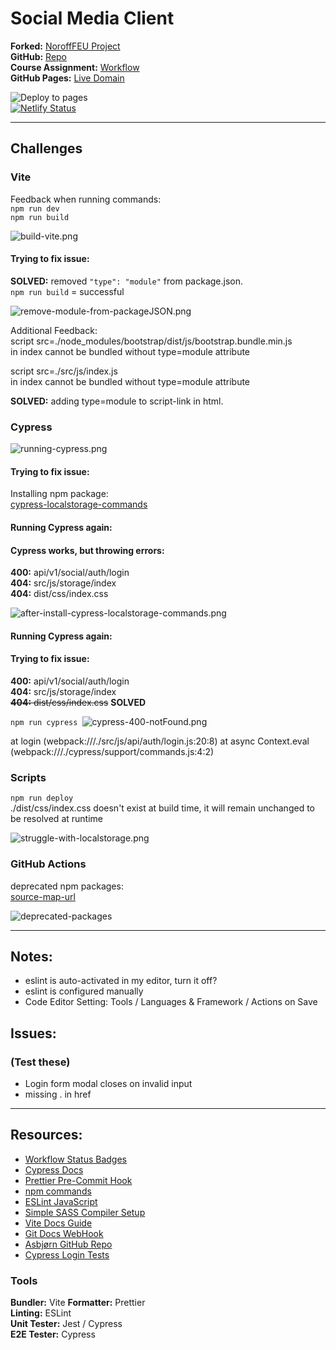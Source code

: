 # Social Media Client

**Forked:** [NoroffFEU Project](https://github.com/NoroffFEU/social-media-client)  
**GitHub:** [Repo](https://github.com/siljeangelvik/social-media-client-angelvik/tree/workflow)  
**Course Assignment:** [Workflow](https://noroff-content.gitlab.io/feu/workflow/ca.html)  
**GitHub Pages:** [Live Domain](https://siljeangelvik.github.io/social-media-client-angelvik/)

![Deploy to pages](https://github.com/siljeangelvik/social-media-client-angelvik/actions/workflows/pages.yml/badge.svg)  
[![Netlify Status](https://api.netlify.com/api/v1/badges/8351bb72-cb2f-4acd-9641-31a9d3ca7da8/deploy-status)](https://app.netlify.com/sites/social-media-client-ca-angelvik/deploys)

---

## Challenges

### Vite

Feedback when running commands:  
`npm run dev`  
`npm run build`

![build-vite.png](./issues/img/build-vite.png)

#### Trying to fix issue:

**SOLVED:** removed `"type": "module"` from package.json.  
`npm run build` = successful

![remove-module-from-packageJSON.png](./issues/img/remove-module-from-packageJSON.png)

Additional Feedback:  
script src=./node_modules/bootstrap/dist/js/bootstrap.bundle.min.js  
in index cannot be bundled without type=module attribute

script src=./src/js/index.js  
in index cannot be bundled without type=module attribute

**SOLVED:** adding type=module to script-link in html.

### Cypress

![running-cypress.png](./issues/img/running-cypress.png)

#### Trying to fix issue:

Installing npm package:  
[cypress-localstorage-commands](https://www.npmjs.com/package/cypress-localstorage-commands)

#### Running Cypress again:

#### Cypress works, but throwing errors:

**400:** api/v1/social/auth/login  
**404:** src/js/storage/index  
**404:** dist/css/index.css

![after-install-cypress-localstorage-commands.png](./issues/img/after-install-cypress-localstorage-commands.png)

#### Running Cypress again:

#### Trying to fix issue:

**400:** api/v1/social/auth/login  
**404:** src/js/storage/index  
~~**404:** dist/css/index.css~~ **SOLVED**

`npm run cypress `![cypress-400-notFound.png](./issues/img/cypress-400-notFound.png)

at login (webpack:///./src/js/api/auth/login.js:20:8)
at async Context.eval (webpack:///./cypress/support/commands.js:4:2)

### Scripts

`npm run deploy`  
./dist/css/index.css doesn't exist at build time, it will remain unchanged to be resolved at runtime

![struggle-with-localstorage.png](./issues/img/struggle-with-localstorage.png)

### GitHub Actions

deprecated npm packages:  
[source-map-url](https://github.com/lydell/source-map-url#deprecated)

![deprecated-packages](./issues/img/deprecated-packages.png)

---

## Notes:

- eslint is auto-activated in my editor, turn it off?
- eslint is configured manually
- Code Editor Setting: Tools / Languages & Framework / Actions on Save

## Issues:

### (Test these)

- Login form modal closes on invalid input
- missing . in href

---

## Resources:

- [Workflow Status Badges](https://docs.github.com/en/actions/monitoring-and-troubleshooting-workflows/adding-a-workflow-status-badge)
- [Cypress Docs](https://docs.cypress.io/guides/overview/why-cypress)
- [Prettier Pre-Commit Hook](https://prettier.io/docs/en/precommit.html)
- [npm commands](https://docs.npmjs.com/cli/v7/commands)
- [ESLint JavaScript](https://eslint.org/docs/latest/developer-guide/working-with-rules)
- [Simple SASS Compiler Setup](https://sprucecss.com/blog/the-simplest-sass-compile-setup)
- [Vite Docs Guide](https://vitejs.dev/guide/)
- [Git Docs WebHook](https://docs.github.com/en/get-started/customizing-your-github-workflow/exploring-integrations/about-webhooks)
- [Asbjørn GitHub Repo](https://github.com/Thundeee/social-media-client/tree/workflow)
- [Cypress Login Tests](https://www.dolthub.com/blog/2020-10-23-cypress-login-tests/)

### Tools

**Bundler:** Vite
**Formatter:** Prettier  
**Linting:** ESLint  
**Unit Tester:** Jest / Cypress  
**E2E Tester:** Cypress
